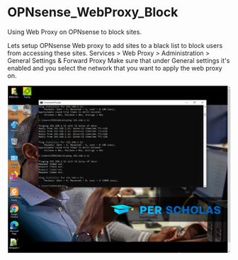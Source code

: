 # OPNsense_WebProxy_Block
Using Web Proxy on OPNsense to block sites.

Lets setup OPNsense Web proxy to add sites to a black list to block users from accessing these sites.
Services > Web Proxy > Administration > General Settings & Forward Proxy
Make sure that under General settings it's enabled and you select the network that you want to apply the web proxy on.

![Screenshot](https://github.com/jasnnh/WindowsDefenderFirewallICMPBlock/blob/main/image16.png)
